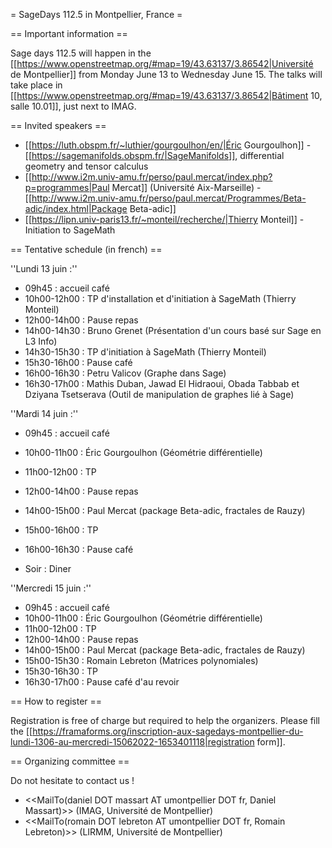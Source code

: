 = SageDays 112.5 in Montpellier, France =

== Important information ==

Sage days 112.5 will happen in the [[https://www.openstreetmap.org/#map=19/43.63137/3.86542|Université de Montpellier]] from Monday June 13 to Wednesday June 15. The talks will take place in [[https://www.openstreetmap.org/#map=19/43.63137/3.86542|Bâtiment 10, salle 10.01]], just next to IMAG.

== Invited speakers ==

 * [[https://luth.obspm.fr/~luthier/gourgoulhon/en/|Éric Gourgoulhon]] - [[https://sagemanifolds.obspm.fr/|SageManifolds]], differential geometry and tensor calculus
 * [[http://www.i2m.univ-amu.fr/perso/paul.mercat/index.php?p=programmes|Paul Mercat]] (Université Aix-Marseille) - [[http://www.i2m.univ-amu.fr/perso/paul.mercat/Programmes/Beta-adic/index.html|Package Beta-adic]]
 * [[https://lipn.univ-paris13.fr/~monteil/recherche/|Thierry Monteil]] - Initiation to SageMath


== Tentative schedule (in french) ==

''Lundi 13 juin :''
 * 09h45       : accueil café
 * 10h00-12h00 : TP d'installation et d'initiation à SageMath (Thierry Monteil)
 * 12h00-14h00 : Pause repas
 * 14h00-14h30 : Bruno Grenet (Présentation d'un cours basé sur Sage en L3 Info)
 * 14h30-15h30 : TP d'initiation à SageMath (Thierry Monteil)
 * 15h30-16h00 : Pause café
 * 16h00-16h30 : Petru Valicov (Graphe dans Sage)
 * 16h30-17h00 : Mathis Duban, Jawad El Hidraoui, Obada Tabbab et Dziyana Tsetserava (Outil de manipulation de graphes lié à Sage)


''Mardi 14 juin :''
 * 09h45       : accueil café
 * 10h00-11h00 : Éric Gourgoulhon (Géométrie différentielle)
 * 11h00-12h00 : TP
 * 12h00-14h00 : Pause repas
 * 14h00-15h00 : Paul Mercat (package Beta-adic, fractales de Rauzy)
 * 15h00-16h00 : TP
 * 16h00-16h30 : Pause café

 * Soir : Diner

''Mercredi 15 juin :''
 * 09h45       : accueil café
 * 10h00-11h00 : Éric Gourgoulhon (Géométrie différentielle)
 * 11h00-12h00 : TP
 * 12h00-14h00 : Pause repas
 * 14h00-15h00 : Paul Mercat (package Beta-adic, fractales de Rauzy)
 * 15h00-15h30 : Romain Lebreton (Matrices polynomiales)
 * 15h30-16h30 : TP
 * 16h30-17h00 : Pause café d'au revoir


== How to register ==

Registration is free of charge but required to help the organizers. Please fill the [[https://framaforms.org/inscription-aux-sagedays-montpellier-du-lundi-1306-au-mercredi-15062022-1653401118|registration form]].

== Organizing committee ==

Do not hesitate to contact us !

 * <<MailTo(daniel DOT massart AT umontpellier DOT fr, Daniel Massart)>> (IMAG, Université de Montpellier)
 * <<MailTo(romain DOT lebreton AT umontpellier DOT fr, Romain Lebreton)>> (LIRMM, Université de Montpellier)
